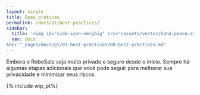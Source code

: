 ```yaml
---
layout: single
title: Boas práticas
permalink: /docs/pt/best-practices/
sidebar:
  title: '<img id="side-icon-verybig" src="/assets/vector/hand-peace.svg"/>Boas práticas'
  nav: docs
src: "_pages/docs/pt/01-best-practices/00-best-practices.md"
---
```


Embora o RoboSats seja muito privado e seguro desde o início. Sempre há algumas etapas adicionais que você pode seguir para melhorar sua privacidade e minimizar seus riscos.

{% include wip_pt%}
